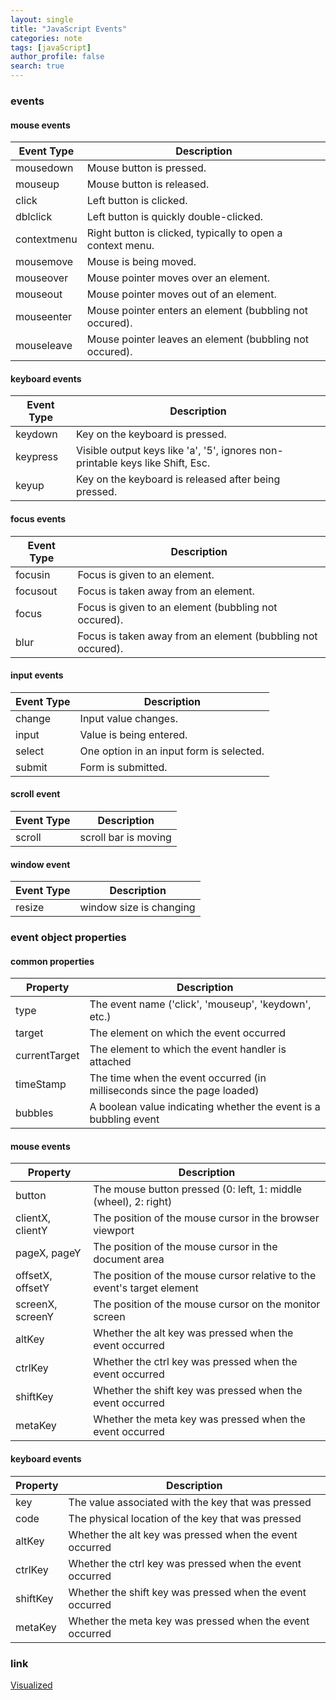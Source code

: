 ```yaml
---
layout: single
title: "JavaScript Events"
categories: note
tags: [javaScript]
author_profile: false
search: true
---
```


### events

#### mouse events

| Event Type  | Description                                                |
| ----------- | ---------------------------------------------------------- |
| mousedown   | Mouse button is pressed.                                   |
| mouseup     | Mouse button is released.                                  |
| click       | Left button is clicked.                                    |
| dblclick    | Left button is quickly double-clicked.                     |
| contextmenu | Right button is clicked, typically to open a context menu. |
| mousemove   | Mouse is being moved.                                      |
| mouseover   | Mouse pointer moves over an element.                       |
| mouseout    | Mouse pointer moves out of an element.                     |
| mouseenter  | Mouse pointer enters an element (bubbling not occured).    |
| mouseleave  | Mouse pointer leaves an element (bubbling not occured).    |

#### keyboard events

| Event Type | Description                                                                    |
| ---------- | ------------------------------------------------------------------------------ |
| keydown    | Key on the keyboard is pressed.                                                |
| keypress   | Visible output keys like 'a', '5', ignores non-printable keys like Shift, Esc. |
| keyup      | Key on the keyboard is released after being pressed.                           |

#### focus events

| Event Type | Description                                                 |
| ---------- | ----------------------------------------------------------- |
| focusin    | Focus is given to an element.                               |
| focusout   | Focus is taken away from an element.                        |
| focus      | Focus is given to an element (bubbling not occured).        |
| blur       | Focus is taken away from an element (bubbling not occured). |

#### input events

| Event Type | Description                              |
| ---------- | ---------------------------------------- |
| change     | Input value changes.                     |
| input      | Value is being entered.                  |
| select     | One option in an input form is selected. |
| submit     | Form is submitted.                       |

#### scroll event

| Event Type | Description          |
| ---------- | -------------------- |
| scroll     | scroll bar is moving |

#### window event

| Event Type | Description             |
| ---------- | ----------------------- |
| resize     | window size is changing |

### event object properties

#### common properties

| Property      | Description                                                              |
| ------------- | ------------------------------------------------------------------------ |
| type          | The event name ('click', 'mouseup', 'keydown', etc.)                     |
| target        | The element on which the event occurred                                  |
| currentTarget | The element to which the event handler is attached                       |
| timeStamp     | The time when the event occurred (in milliseconds since the page loaded) |
| bubbles       | A boolean value indicating whether the event is a bubbling event         |

#### mouse events

| Property         | Description                                                             |
| ---------------- | ----------------------------------------------------------------------- |
| button           | The mouse button pressed (0: left, 1: middle (wheel), 2: right)         |
| clientX, clientY | The position of the mouse cursor in the browser viewport                |
| pageX, pageY     | The position of the mouse cursor in the document area                   |
| offsetX, offsetY | The position of the mouse cursor relative to the event's target element |
| screenX, screenY | The position of the mouse cursor on the monitor screen                  |
| altKey           | Whether the alt key was pressed when the event occurred                 |
| ctrlKey          | Whether the ctrl key was pressed when the event occurred                |
| shiftKey         | Whether the shift key was pressed when the event occurred               |
| metaKey          | Whether the meta key was pressed when the event occurred                |

#### keyboard events

| Property | Description                                               |
| -------- | --------------------------------------------------------- |
| key      | The value associated with the key that was pressed        |
| code     | The physical location of the key that was pressed         |
| altKey   | Whether the alt key was pressed when the event occurred   |
| ctrlKey  | Whether the ctrl key was pressed when the event occurred  |
| shiftKey | Whether the shift key was pressed when the event occurred |
| metaKey  | Whether the meta key was pressed when the event occurred  |

### link

[Visualized](https://henrychung-js-events.netlify.app)
